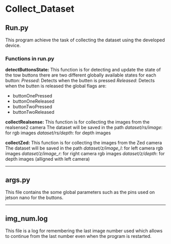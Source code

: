 # Collect_Dataset
## Run.py
This program achieve the task of collecting the dataset using the developed device.

### Functions in run.py
**detectButtonsState:**
This function is for detecting and update the state of the tow buttons
there are two different globally available states for each button:
*Pressed*: Detects when the butten is pressed
*Released*: Detects when the butten is released
the global flags are:
- buttonOnePressed
- buttonOneReleased
- buttonTwoPressed
- buttonTwoReleased


**collectRealsense:**
This function is for collecting the images from the realsense2 camera
The dataset will be saved in the path
*dataset/rs/image*: for rgb images
*dataset/rs/depth*: for depth images

**collectZed:**
This function is for collecting the images from the Zed camera
The dataset will be saved in the path
*dataset/z/image_l*: for left camera rgb images
*dataset/z/image_r*: for right camera rgb images
*dataset/z/depth*: for depth images (alligned with left camera)

_______________________________________________________
## args.py
This file contains the some global parameters such as the pins used on jetson nano for the buttons.


_______________________________________________________
## img_num.log
This file is a log for remembering the last image number used which allows to continue from the last number even when the program is restarted.


